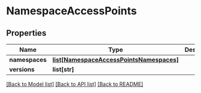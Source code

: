 # NamespaceAccessPoints

## Properties
Name | Type | Description | Notes
------------ | ------------- | ------------- | -------------
**namespaces** | [**list[NamespaceAccessPointsNamespaces]**](NamespaceAccessPointsNamespaces.md) |  | [optional] 
**versions** | **list[str]** |  | [optional] 

[[Back to Model list]](../README.md#documentation-for-models) [[Back to API list]](../README.md#documentation-for-api-endpoints) [[Back to README]](../README.md)


